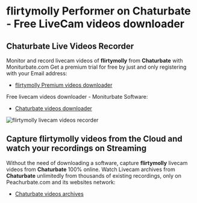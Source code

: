 # flirtymolly Performer on Chaturbate - Free LiveCam videos downloader

## Chaturbate Live Videos Recorder

Monitor and record livecam videos of **flirtymolly** from **Chaturbate** with Moniturbate.com
Get a premium trial for free by just and only registering with your Email address:
* [flirtymolly Premium videos downloader](https://moniturbate.com/request-demo-licence-key.html)

Free livecam videos downloader - Moniturbate Software:
* [Chaturbate videos downloader](https://moniturbate.com/moniturbate-download-software.html)

![flirtymolly livecam videos recorder](https://peachurnet.com/templates/moniturbate-software.png)


## Capture flirtymolly videos from the Cloud and watch your recordings on Streaming

Without the need of downloading a software, capture **flirtymolly** livecam videos from **Chaturbate** 100% online.
Watch Livecam archives from **Chaturbate** unlimitedly from thousands of existing recordings, only on Peachurbate.com and its websites network:
* [Chaturbate videos archives](https://peachurnet.com/)